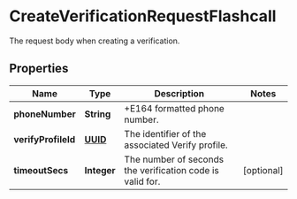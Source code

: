 

# CreateVerificationRequestFlashcall

The request body when creating a verification.
## Properties

Name | Type | Description | Notes
------------ | ------------- | ------------- | -------------
**phoneNumber** | **String** | +E164 formatted phone number. | 
**verifyProfileId** | [**UUID**](UUID.md) | The identifier of the associated Verify profile. | 
**timeoutSecs** | **Integer** | The number of seconds the verification code is valid for. |  [optional]



